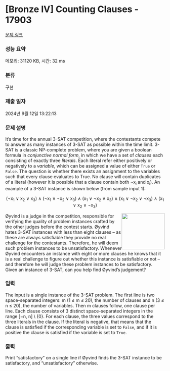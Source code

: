 # [Bronze IV] Counting Clauses - 17903 

[문제 링크](https://www.acmicpc.net/problem/17903) 

### 성능 요약

메모리: 31120 KB, 시간: 32 ms

### 분류

구현

### 제출 일자

2024년 9월 12일 13:22:13

### 문제 설명

<p>It’s time for the annual 3-SAT competition, where the contestants compete to answer as many instances of 3-SAT as possible within the time limit. 3-SAT is a classic NP-complete problem, where you are given a boolean formula in <em>conjunctive normal form</em>, in which we have a set of <em>clauses</em> each consisting of exactly three <em>literals</em>. Each literal refer either positively or negatively to a <em>variable</em>, which can be assigned a value of either <code>True</code> or <code>False</code>. The question is whether there exists an assignment to the variables such that every clause evaluates to True. No clause will contain duplicates of a literal (however it is possible that a clause contain both ¬x<sub>i</sub> and x<sub>i</sub>). An example of a 3-SAT instance is shown below (from sample input 1):</p>

<p style="text-align: center;">(¬x<sub>1</sub> ∨ x<sub>2</sub> ∨ x<sub>3</sub>) ∧ (¬x<sub>1</sub> ∨ ¬x<sub>2</sub> ∨ x<sub>3</sub>) ∧ (x<sub>1</sub> ∨ ¬x<sub>2</sub> ∨ x<sub>3</sub>) ∧ (x<sub>1</sub> ∨ ¬x<sub>2</sub> ∨ ¬x<sub>3</sub>) ∧ (x<sub>1</sub> ∨ x<sub>2</sub> ∨ ¬x<sub>3</sub>)</p>

<p><img alt="" src="https://upload.acmicpc.net/a3287a2c-330e-41f6-9284-9e278278511d/-/preview/" style="width: 136px; height: 114px; float: right;">Øyvind is a judge in the competition, responsible for verifying the quality of problem instances crafted by the other judges before the contest starts. Øyvind hates 3-SAT instances with less than eight clauses – as these are always satisfiable they provide no real challenge for the contestants. Therefore, he will deem such problem instances to be unsatisfactory. Whenever Øyvind encounters an instance with eight or more clauses he knows that it is a real challenge to figure out whether this instance is satisfiable or not – and therefore he will judge these problem instances to be satisfactory. Given an instance of 3-SAT, can you help find Øyvind’s judgement?</p>

### 입력 

 <p>The input is a single instance of the 3-SAT problem. The first line is two space-separated integers: m (1 ≤ m ≤ 20), the number of clauses and n (3 ≤ n ≤ 20), the number of variables. Then m clauses follow, one clause per line. Each clause consists of 3 distinct space-separated integers in the range [−n, n] \ {0}. For each clause, the three values correspond to the three literals in the clause. If the literal is negative, that means that the clause is satisfied if the corresponding variable is set to <code>False</code>, and if it is positive the clause is satisfied if the variable is set to <code>True</code>.</p>

### 출력 

 <p>Print “satisfactory” on a single line if Øyvind finds the 3-SAT instance to be satisfactory, and “unsatisfactory” otherwise.</p>

